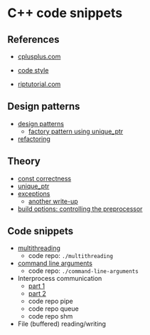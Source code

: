 # C++ code snippets

## References

- [cplusplus.com](https://www.cplusplus.com/)
- [code style](https://named-data.net/doc/ndn-cpp-dev/0.4.0/code-style.html)

- [riptutorial.com](https://riptutorial.com/cplusplus)

## Design patterns

- [design patterns](https://refactoring.guru/design-patterns/catalog)
  - [factory pattern using unique_ptr](https://stackoverflow.com/questions/27282453/factory-pattern-using-unique-ptr-in-c)
- [refactoring](https://refactoring.guru/refactoring)

## Theory

- [const correctness](https://www.cprogramming.com/tutorial/const_correctness.html)
- [unique_ptr](https://en.cppreference.com/w/cpp/memory/unique_ptr)
- [exceptions](https://riptutorial.com/cplusplus/example/9212/best-practice--throw-by-value--catch-by-const-reference)
  - [another write-up](https://www.tutorialspoint.com/cplusplus/cpp_exceptions_handling.htm)
- [build options: controlling the preprocessor](https://gcc.gnu.org/onlinedocs/gcc/Preprocessor-Options.html)


## Code snippets

- [multithreading](https://www.geeksforgeeks.org/multithreading-in-cpp/)
  - code repo: `./multithreading`
- [command line arguments](https://www.geeksforgeeks.org/command-line-arguments-in-c-cpp/)
  - code repo: `./command-line-arguments`
- Interprocess communication 
  - [part 1](https://opensource.com/article/19/4/interprocess-communication-linux-storage)
  - [part 2](https://opensource.com/article/19/4/interprocess-communication-linux-channels)
  - code repo pipe
  - code repo queue
  - code repo shm
- File (buffered) reading/writing
  


